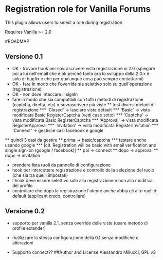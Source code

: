 # Registration role for Vanilla Forums
This plugin allows users to select a role during registration.

Requires Vanilla >= 2.0

#ROADMAP

## Versione 0.1 
* OK - trovare hook per sovrascrivere vista registrazione in 2.0 (spiegare poi a lui nell'email che è ok perché tanto ora lo sviluppo della 2.0.x è solo di bugfix e che per qualunque cosa può sempre contattarmi)
* OK - fare in modo che l'override sia selettivo solo su quell'operazione (registrazione)
* OK - non deve intaccare il signIn
* fare in modo che sia compatibili con tutti i metodi di registrazione (captcha, diretta, etc) = sovrascrivere più viste
** test diversi metodi di registrazione
*** 'Closed' -> lasciare vista default
*** 'Basic' -> vista modificata Basic RegisterCaptcha (vedi caso sotto)
*** 'Captcha' -> vista modificata Basic RegisterCaptcha
*** 'Approval' -> vista modificata RegisterApproval
*** 'Invitation' -> vista modificata RegisterInvitation
*** 'Connect' -> gestisce casi facebook e google

** quindi 3 casi da gestire
** prima -> basic/captcha
*** testare anche usando google 
*** [cit. Registration will be basic with email verification and single sign-on (google / facebook)]
** poi -> connect
** dopo -> approval
** dopo -> invitation

* prendere lista ruoli da pannello di configurazione
* hook per intercettare registrazione e controllo della selezione del ruolo (che sia tra quelli impostati)
* l'hook deve essere selettivo solo alla registrazione e non alla modifica del profilo
* controllare che dopo la registrazione l'utente anche abbia gli altri ruoli di default (applicant credo, controllare)

## Versione 0.2
* supporto per vanilla 2.1, senza override delle viste (usare metodo di profile extender)
* riutilizzare la stessa configurazione della 0.1 senza modifiche o alterazioni

* Supporto connect??
##Author and License
Alessandro Miliucci, GPL v3
